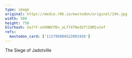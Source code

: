 ```yaml
---
type: image
original: https://media.r0b.io/mastodon/original/194.jpg
width: 500
height: 750
blurhash: UaJ*F-xU%MWCPD=_oLf74TNeIUflI8M}oJof
refs:
  mastodon_card: ['111795804522801926']
---
```


The Siege of Jadotville
